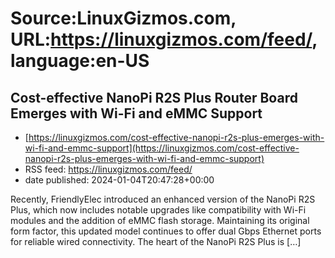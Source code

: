 # Source:LinuxGizmos.com, URL:https://linuxgizmos.com/feed/, language:en-US

## Cost-effective NanoPi R2S Plus Router Board Emerges with Wi-Fi and eMMC Support
 - [https://linuxgizmos.com/cost-effective-nanopi-r2s-plus-emerges-with-wi-fi-and-emmc-support](https://linuxgizmos.com/cost-effective-nanopi-r2s-plus-emerges-with-wi-fi-and-emmc-support)
 - RSS feed: https://linuxgizmos.com/feed/
 - date published: 2024-01-04T20:47:28+00:00

Recently, FriendlyElec introduced an enhanced version of the NanoPi R2S Plus, which now includes notable upgrades like compatibility with Wi-Fi modules and the addition of eMMC flash storage. Maintaining its original form factor, this updated model continues to offer dual Gbps Ethernet ports for reliable wired connectivity. The heart of the NanoPi R2S Plus is [&#8230;]

